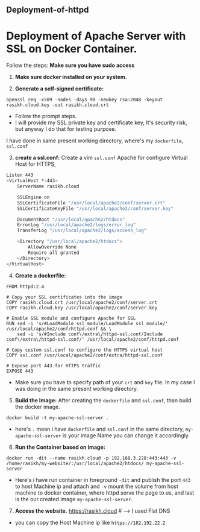 ## Deployment-of-httpd
# Deployment of Apache Server with SSL on Docker Container.

Follow the steps: 
		**Make sure you have sudo access**

1. **Make sure docker installed on your system.**

2. **Generate a self-signed certificate:**

```
openssl req -x509 -nodes -days 90 -newkey rsa:2048 -keyout rasikh.cloud.key -out rasikh.cloud.crt

```
- Follow  the prompt steps.
- I will provide my SSL private key and certificate key, It's security risk, but anyway I do that for testing purpose. 

I have done in same present working directory, where's my `dockerfile`, `ssl.conf`

3. **create a ssl.conf:**  Create a vim `ssl.conf` Apache for configure Virtual Host for HTTPS,

```bash
Listen 443
<VirtualHost *:443>
    ServerName rasikh.cloud

    SSLEngine on
    SSLCertificateFile "/usr/local/apache2/conf/server.crt"
    SSLCertificateKeyFile "/usr/local/apache2/conf/server.key"

    DocumentRoot "/usr/local/apache2/htdocs"
    ErrorLog "/usr/local/apache2/logs/error_log"
    TransferLog "/usr/local/apache2/logs/access_log"

    <Directory "/usr/local/apache2/htdocs">
        AllowOverride None
        Require all granted
    </Directory>
</VirtualHost>
```

4. **Create a dockerfile:**

```
FROM httpd:2.4

# Copy your SSL certificates into the image
COPY rasikh.cloud.crt /usr/local/apache2/conf/server.crt
COPY rasikh.cloud.key /usr/local/apache2/conf/server.key

# Enable SSL module and configure Apache for SSL
RUN sed -i 's/#LoadModule ssl_module/LoadModule ssl_module/' /usr/local/apache2/conf/httpd.conf && \
    sed -i 's/#Include conf\/extra\/httpd-ssl.conf/Include conf\/extra\/httpd-ssl.conf/' /usr/local/apache2/conf/httpd.conf

# Copy custom ssl.conf to configure the HTTPS virtual host
COPY ssl.conf /usr/local/apache2/conf/extra/httpd-ssl.conf

# Expose port 443 for HTTPS traffic
EXPOSE 443
```
- Make sure you have to specify path of your `crt` and `key` file. In my case I was doing in the same present working directory.

5. **Build the Image:** After creating the `dockerfile` and `ssl.conf`, than build the docker image.

```
docker build -t my-apache-ssl-server .
``` 

- here's `.` mean i have `dockerfile` and `ssl.conf` in the same directory, `my-apache-ssl-server` is your image Name you can change it accordingly.

6. **Run the Container based on image:** 

```
docker run -dit --name rasikh.cloud -p 192.168.3.228:443:443 -v /home/rasikh/my-website/:/usr/local/apache2/htdocs/ my-apache-ssl-server 
```

- Here's i have run container in foreground `-dit` and publish the port `443` to host Machine ip and attach and `-v` mount the volume from host machine to docker container, where httpd serve the page to us, and last is the our created image `my-apache-ssl-server`.

7. **Access the website.** https://rasikh.cloud # --> I used Flat DNS

- you can copy the Host Machine ip like `https://182.192.22.2`

